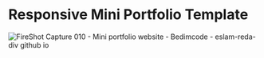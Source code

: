 # Responsive Mini Portfolio Template

![FireShot Capture 010 - Mini portfolio website - Bedimcode - eslam-reda-div github io](https://user-images.githubusercontent.com/92585068/163128006-32bd69a5-c42c-48e4-beb8-bca4b25ab59f.png)
